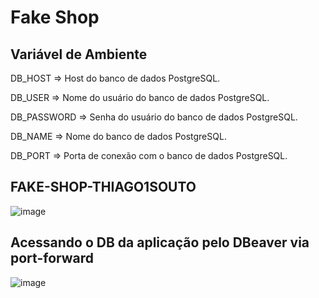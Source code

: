 # Fake Shop


## Variável de Ambiente
DB_HOST	=> Host do banco de dados PostgreSQL.

DB_USER => Nome do usuário do banco de dados PostgreSQL.

DB_PASSWORD	=> Senha do usuário do banco de dados PostgreSQL.

DB_NAME	=>	Nome do banco de dados PostgreSQL.

DB_PORT	=>	Porta de conexão com o banco de dados PostgreSQL.


## FAKE-SHOP-THIAGO1SOUTO

![image](https://github.com/user-attachments/assets/0f82411e-238e-4ba9-a352-dc4704917c78)


## Acessando o DB da aplicação pelo DBeaver via port-forward

![image](https://github.com/user-attachments/assets/73f6d28a-f7ea-42ba-8e63-86ea8d6aa087)



